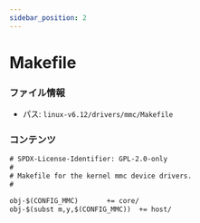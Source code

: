 ```yaml
---
sidebar_position: 2
---
```

# Makefile

### ファイル情報

- パス: `linux-v6.12/drivers/mmc/Makefile`

### コンテンツ

```txt
# SPDX-License-Identifier: GPL-2.0-only
#
# Makefile for the kernel mmc device drivers.
#

obj-$(CONFIG_MMC)		+= core/
obj-$(subst m,y,$(CONFIG_MMC))	+= host/

```
